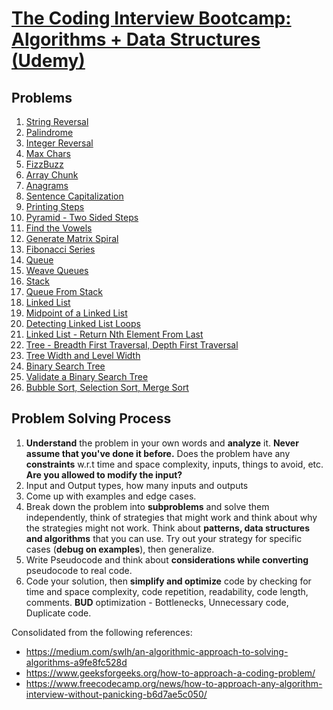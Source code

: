 # [The Coding Interview Bootcamp: Algorithms + Data Structures (Udemy)](https://www.udemy.com/course/coding-interview-bootcamp-algorithms-and-data-structure/)

## Problems

1. [String Reversal](https://github.com/koushikvikram/udemy-coding-interview-bootcamp/blob/main/exercises/reversestring/__init__.py)
2. [Palindrome](https://github.com/koushikvikram/udemy-coding-interview-bootcamp/blob/main/exercises/palindrome/__init__.py)
3. [Integer Reversal](https://github.com/koushikvikram/udemy-coding-interview-bootcamp/blob/main/exercises/reverseint/__init__.py)
4. [Max Chars](https://github.com/koushikvikram/udemy-coding-interview-bootcamp/blob/main/exercises/maxchar/__init__.py)
5. [FizzBuzz](https://github.com/koushikvikram/udemy-coding-interview-bootcamp/blob/main/exercises/fizzbuzz/__init__.py)
6. [Array Chunk](https://github.com/koushikvikram/udemy-coding-interview-bootcamp/blob/main/exercises/chunk/__init__.py)
7. [Anagrams](https://github.com/koushikvikram/udemy-coding-interview-bootcamp/blob/main/exercises/anagrams/__init__.py)
8. [Sentence Capitalization](https://github.com/koushikvikram/udemy-coding-interview-bootcamp/blob/main/exercises/capitalize/__init__.py)
9. [Printing Steps](https://github.com/koushikvikram/udemy-coding-interview-bootcamp/blob/main/exercises/steps/__init__.py)
10. [Pyramid - Two Sided Steps](https://github.com/koushikvikram/udemy-coding-interview-bootcamp/blob/main/exercises/pyramid/__init__.py)
11. [Find the Vowels](https://github.com/koushikvikram/udemy-coding-interview-bootcamp/blob/main/exercises/vowels/__init__.py)
12. [Generate Matrix Spiral](https://github.com/koushikvikram/udemy-coding-interview-bootcamp/blob/main/exercises/matrix/__init__.py)
13. [Fibonacci Series](https://github.com/koushikvikram/udemy-coding-interview-bootcamp/blob/main/exercises/fib/__init__.py)
14. [Queue](https://github.com/koushikvikram/udemy-coding-interview-bootcamp/blob/main/exercises/queue/__init__.py)
15. [Weave Queues](https://github.com/koushikvikram/udemy-coding-interview-bootcamp/blob/main/exercises/weave/__init__.py)
16. [Stack](https://github.com/koushikvikram/udemy-coding-interview-bootcamp/blob/main/exercises/stack/__init__.py)
17. [Queue From Stack](https://github.com/koushikvikram/udemy-coding-interview-bootcamp/blob/main/exercises/qfroms/__init__.py)
18. [Linked List](https://github.com/koushikvikram/udemy-coding-interview-bootcamp/blob/main/exercises/linkedlist/__init__.py)
19. [Midpoint of a Linked List](https://github.com/koushikvikram/udemy-coding-interview-bootcamp/blob/main/exercises/midpoint/__init__.py)
20. [Detecting Linked List Loops](https://github.com/koushikvikram/udemy-coding-interview-bootcamp/blob/main/exercises/circular/__init__.py)
21. [Linked List - Return Nth Element From Last](https://github.com/koushikvikram/udemy-coding-interview-bootcamp/blob/main/exercises/fromLast/__init__.py)
22. [Tree - Breadth First Traversal, Depth First Traversal](https://github.com/koushikvikram/udemy-coding-interview-bootcamp/blob/main/exercises/tree/__init__.py)
23. [Tree Width and Level Width](https://github.com/koushikvikram/udemy-coding-interview-bootcamp/blob/main/exercises/levelwidth/__init__.py)
24. [Binary Search Tree](https://github.com/koushikvikram/udemy-coding-interview-bootcamp/blob/main/exercises/bst/__init__.py)
25. [Validate a Binary Search Tree](https://github.com/koushikvikram/udemy-coding-interview-bootcamp/blob/main/exercises/validate/__init__.py)
26. [Bubble Sort, Selection Sort, Merge Sort](https://github.com/koushikvikram/udemy-coding-interview-bootcamp/blob/main/exercises/sorting/__init__.py)

## Problem Solving Process
1. **Understand** the problem in your own words and **analyze** it. **Never assume that you've done it before.** Does the problem have any **constraints** w.r.t time and space complexity, inputs, things to avoid, etc. **Are you allowed to modify the input?**
2. Input and Output types, how many inputs and outputs
3. Come up with examples and edge cases.
4. Break down the problem into **subproblems** and solve them independently,  think of strategies that might work and think about why the strategies might not work. Think about **patterns, data structures and algorithms** that you can use. Try out your strategy for specific cases (**debug on examples**), then generalize.
5. Write Pseudocode and think about **considerations while converting** pseudocode to real code.
6. Code your solution, then **simplify and optimize** code by checking for time and space complexity, code repetition, readability, code length, comments. **BUD** optimization - Bottlenecks, Unnecessary code, Duplicate code.

Consolidated from the following references:
- https://medium.com/swlh/an-algorithmic-approach-to-solving-algorithms-a9fe8fc528d
- https://www.geeksforgeeks.org/how-to-approach-a-coding-problem/
- https://www.freecodecamp.org/news/how-to-approach-any-algorithm-interview-without-panicking-b6d7ae5c050/
